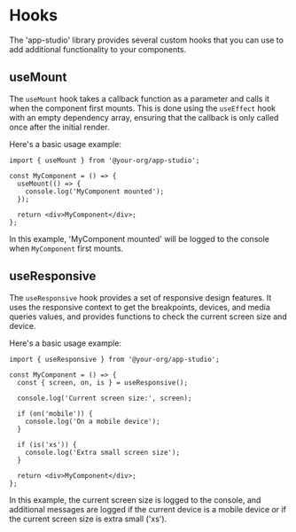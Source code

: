 
# Hooks

The 'app-studio' library provides several custom hooks that you can use to add additional functionality to your components.

## useMount

The `useMount` hook takes a callback function as a parameter and calls it when the component first mounts. This is done using the `useEffect` hook with an empty dependency array, ensuring that the callback is only called once after the initial render.

Here's a basic usage example:

```tsx
import { useMount } from '@your-org/app-studio';

const MyComponent = () => {
  useMount(() => {
    console.log('MyComponent mounted');
  });

  return <div>MyComponent</div>;
};
```

In this example, 'MyComponent mounted' will be logged to the console when `MyComponent` first mounts.

## useResponsive

The `useResponsive` hook provides a set of responsive design features. It uses the responsive context to get the breakpoints, devices, and media queries values, and provides functions to check the current screen size and device.

Here's a basic usage example:

```tsx
import { useResponsive } from '@your-org/app-studio';

const MyComponent = () => {
  const { screen, on, is } = useResponsive();

  console.log('Current screen size:', screen);

  if (on('mobile')) {
    console.log('On a mobile device');
  }

  if (is('xs')) {
    console.log('Extra small screen size');
  }

  return <div>MyComponent</div>;
};
```

In this example, the current screen size is logged to the console, and additional messages are logged if the current device is a mobile device or if the current screen size is extra small ('xs').
